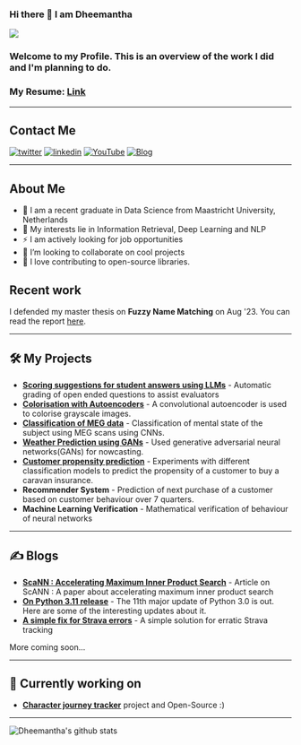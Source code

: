 ### Hi there 👋 I am Dheemantha 



![](https://komarev.com/ghpvc/?username=dheemantha-bhat)

### Welcome to my Profile. This is an overview of the work I did and I'm planning to do.



### My Resume: <a href="https://drive.google.com/file/d/1XiiRGX3bhtz78qHNnMoFjXgh2LU8uLQj/view?usp=sharing" target="_blank">Link</a>

---
## Contact Me


<a href="mailto:dheemantha0@gmail.com" target="_blank"><img src="https://img.shields.io/badge/Gmail-D14836?style=for-the-badge&logo=gmail&logoColor=white" alt="twitter"></a>
<a href="https://www.linkedin.com/in/dheemantha-bhat/" target="_blank"><img src="https://img.shields.io/badge/LinkedIn-0077B5?style=for-the-badge&logo=linkedin&logoColor=white" alt="linkedin"></a>
<a href="https://www.youtube.com/channel/UCUZTEkuXg0cz9cH4S1omWJw" target="_blank"><img src="https://img.shields.io/badge/YouTube-%23FF0000.svg?style=for-the-badge&logo=YouTube&logoColor=white" alt="YouTube"></a>
<a href="https://dheemantha0.medium.com/" target="_blank"><img src="https://img.shields.io/badge/Medium-%23000000.svg?style=for-the-badge&logo=Medium&logoColor=white" alt="Blog"></a>

---
## About Me
- 🔭 I am a recent graduate in Data Science from Maastricht University, Netherlands
- 🚀 My interests lie in Information Retrieval, Deep Learning and NLP
- ⚡ I am actively looking for job opportunities
- 👯 I’m looking to collaborate on cool projects
- 💪 I love contributing to open-source libraries.


## Recent work

I defended my master thesis on **Fuzzy Name Matching** on Aug '23.  You can read the report [here](https://drive.google.com/file/d/1POQYdZdtfGKBpNMY2BzX0RYvG8SiPJlZ/view?usp=sharing).

---

## 🛠 My Projects


- **[Scoring suggestions for student answers using LLMs](https://github.com/dheemantha-bhat/Open-ended-questions-Scoring-Suggestions)** - Automatic grading of open ended questions to assist evaluators
- **[Colorisation with Autoencoders](https://github.com/dheemantha-bhat/Colorisation-with-Conv-Autoencoders)** - A convolutional autoencoder is used to colorise grayscale images.
- **[Classification of MEG data](https://github.com/dheemantha-bhat/Deep-learning-projects)** - Classification of mental state of the subject using MEG scans using CNNs.
- **[Weather Prediction using GANs](https://github.com/dheemantha-bhat/GAN-Nowcasting)** - Used generative adversarial neural networks(GANs) for nowcasting. 
- **[Customer propensity prediction](https://github.com/dheemantha-bhat/Caravan-insurance-propensity-prediction)** - Experiments with different classification models to predict the propensity
of a customer to buy a caravan insurance.
- **Recommender System** - Prediction of next purchase of a customer based on customer behaviour over 7 quarters.
- **Machine Learning Verification** - Mathematical verification of behaviour of neural networks
  



---
## ✍️ Blogs
- **[ScaNN : Accelerating Maximum Inner Product Search](https://dheemantha0.medium.com/scann-accelerating-maximum-inner-product-search-ba3b7f26178f)** - Article on ScANN  : A paper about accelerating maximum inner product search
- **[On Python 3.11 release](https://dheemantha0.medium.com/python-3-11-some-interesting-things-about-the-newest-major-release-f32567c7d432)** - The 11th major update of Python 3.0 is out. Here are some of the interesting updates about it.
- **[A simple fix for Strava errors](https://dheemantha0.medium.com/a-simple-fix-for-strava-errors-46dc087eced8)** - A simple solution for erratic Strava tracking
  

More coming soon...

---

## 💪 Currently working on
- **[Character journey tracker](https://github.com/dheemantha-bhat/Character-Timeline)** project and Open-Source  :)

---

![Dheemantha's github stats](https://github-readme-stats.vercel.app/api?username=dheemantha-bhat&theme=tokyonight&show_icons=true)
